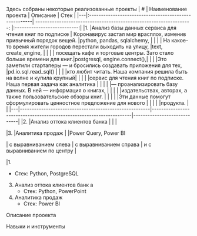 Здесь собраны некоторые реализованные проекты
| # | Наименование проекта                                  | Описание                                                            | Стек                        |
|---|:------------------------------------------------------| ------------------------------------------------------------------: |:---------------------------:|
|1. |Анализ базы данных сервиса для чтения книг по подписке | Коронавирус застал мир врасплох, изменив привычный порядок вещей.   |python, pandas, sqlalchemy,  |
|   |                                                       | На какое-то время жители городов перестали выходить на улицу,       |text,    create_engine,      |
|   |                                                       | посещать кафе и торговые центры. Зато стало больше времени для книг.|postgresql, engine.connect(),|
|   |                                                       |Это заметили стартаперы — и бросились создавать приложения для тех,  |pd.io.sql.read_sql()         |
|   |                                                       |кто любит читать. Наша компания решила быть на волне и купила крупный|                             |
|   |                                                       |сервис для чтения книг по подписке. Наша первая задача как аналитика |                             |
|   |                                                       |— проанализировать базу данных. В ней — информация о книгах,         |                             |
|   |                                                       |издательствах, авторах, а также пользовательские обзоры книг.        |                             |
|   |                                                       |Эти данные помогут сформулировать ценностное предложение для нового  |                             |
|   |                                                       |продукта.                                                            |                             |
|---|-------------------------------------------------------|---------------------------------------------------------------------|-----------------------------|
|2. |Анализ оттока клиентов банка                           |                                                                     |                             |











|3. |Аналитика продаж                                       |                                                                     |Power Query, Power BI


| с выравниванием слева | с выравниванием справа | и с выравниванием по центру |

|1. 
   * Стек: Python, PostgreSQL 
3. Анализ оттока клиентов банк  а
   * Стек: Python, PowerPoint
4. Аналитика продаж
   * Стек: Power BI

Описание прооекта 

Навыки и инструменты


